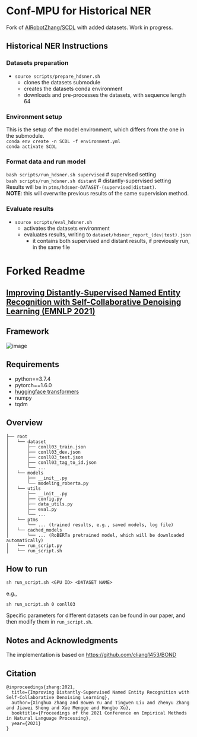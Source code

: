 # Conf-MPU for Historical NER

Fork of [AIRobotZhang/SCDL](https://github.com/AIRobotZhang/SCDL) with added datasets. Work in progress.

## Historical NER Instructions

### Datasets preparation
- `source scripts/prepare_hdsner.sh`
  - clones the datasets submodule
  - creates the datasets conda environment
  - downloads and pre-processes the datasets, with sequence length 64

### Environment setup
This is the setup of the model environment, which differs from the one in the submodule. \
`conda env create -n SCDL -f environment.yml` \
`conda activate SCDL`

### Format data and run model
`bash scripts/run_hdsner.sh supervised` # supervised setting \
`bash scripts/run_hdsner.sh distant` # distantly-supervised setting \
Results will be in `ptms/hdsner-DATASET-(supervised|distant)`. \
**NOTE**: this will overwrite previous results of the same supervision method.

### Evaluate results
- `source scripts/eval_hdsner.sh`
  - activates the datasets environment
  - evaluates results, writing to `dataset/hdsner_report_(dev|test).json`
    - it contains both supervised and distant results, if previously run, in the same file

# Forked Readme

## [Improving Distantly-Supervised Named Entity Recognition with Self-Collaborative Denoising Learning (EMNLP 2021)](https://aclanthology.org/2021.emnlp-main.839/)

## Framework
![image](img/fw.png)

## Requirements

- python==3.7.4
- pytorch==1.6.0
- [huggingface transformers](https://github.com/huggingface/transformers)
- numpy
- tqdm

## Overview

```
├── root
│   └── dataset
│       ├── conll03_train.json
│       ├── conll03_dev.json
│       ├── conll03_test.json
│       ├── conll03_tag_to_id.json
│       └── ...
│   └── models
│       ├── __init__.py
│       └── modeling_roberta.py
│   └── utils
│       ├── __init__.py
│       ├── config.py
│       ├── data_utils.py
│       ├── eval.py
│       └── ...
│   └── ptms
│       └── ... (trained results, e.g., saved models, log file)
│   └── cached_models
│       └── ... (RoBERTa pretrained model, which will be downloaded automatically)
│   └── run_script.py
│   └── run_script.sh
```

## How to run
```console
sh run_script.sh <GPU ID> <DATASET NAME>
```
e.g., 
```console
sh run_script.sh 0 conll03
```
Specific parameters for different datasets can be found in our paper, and then modify them in ```run_script.sh```.

## Notes and Acknowledgments
The implementation is based on https://github.com/cliang1453/BOND

## Citation
```
@inproceedings{zhang:2021,
  title={Improving Distantly-Supervised Named Entity Recognition with Self-Collaborative Denoising Learning},
  author={Xinghua Zhang and Bowen Yu and Tingwen Liu and Zhenyu Zhang and Jiawei Sheng and Xue Mengge and Hongbo Xu},
  booktitle={Proceedings of the 2021 Conference on Empirical Methods in Natural Language Processing},
  year={2021}
}

